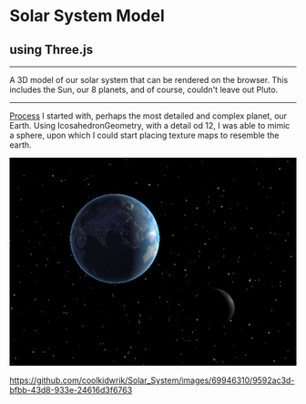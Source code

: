 # Solar System Model
## using Three.js
****
A 3D model of our solar system that can be rendered on the browser. This includes the Sun, our 8 planets, and of course, couldn't leave out Pluto.

***
<ins>Process</ins>
I started with, perhaps the most detailed and complex planet, our Earth. Using IcosahedronGeometry, with a detail od 12, I was able to mimic a sphere, upon which I could start placing texture maps to resemble the earth. 

![Earth and Moon model](./images/earth_moon.png)




https://github.com/coolkidwrik/Solar_System/images/69946310/9592ac3d-bfbb-43d8-933e-24616d3f6763

